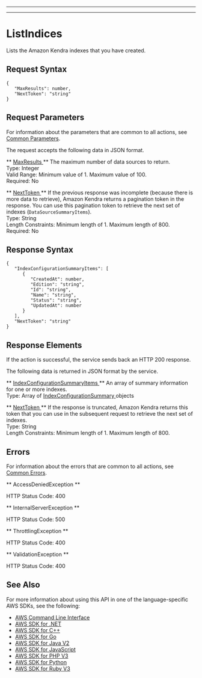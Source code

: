 --------

--------

# ListIndices<a name="API_ListIndices"></a>

Lists the Amazon Kendra indexes that you have created\.

## Request Syntax<a name="API_ListIndices_RequestSyntax"></a>

```
{
   "MaxResults": number,
   "NextToken": "string"
}
```

## Request Parameters<a name="API_ListIndices_RequestParameters"></a>

For information about the parameters that are common to all actions, see [Common Parameters](CommonParameters.md)\.

The request accepts the following data in JSON format\.

 ** [ MaxResults ](#API_ListIndices_RequestSyntax) **   <a name="Kendra-ListIndices-request-MaxResults"></a>
The maximum number of data sources to return\.  
Type: Integer  
Valid Range: Minimum value of 1\. Maximum value of 100\.  
Required: No

 ** [ NextToken ](#API_ListIndices_RequestSyntax) **   <a name="Kendra-ListIndices-request-NextToken"></a>
If the previous response was incomplete \(because there is more data to retrieve\), Amazon Kendra returns a pagination token in the response\. You can use this pagination token to retrieve the next set of indexes \(`DataSourceSummaryItems`\)\.   
Type: String  
Length Constraints: Minimum length of 1\. Maximum length of 800\.  
Required: No

## Response Syntax<a name="API_ListIndices_ResponseSyntax"></a>

```
{
   "IndexConfigurationSummaryItems": [ 
      { 
         "CreatedAt": number,
         "Edition": "string",
         "Id": "string",
         "Name": "string",
         "Status": "string",
         "UpdatedAt": number
      }
   ],
   "NextToken": "string"
}
```

## Response Elements<a name="API_ListIndices_ResponseElements"></a>

If the action is successful, the service sends back an HTTP 200 response\.

The following data is returned in JSON format by the service\.

 ** [ IndexConfigurationSummaryItems ](#API_ListIndices_ResponseSyntax) **   <a name="Kendra-ListIndices-response-IndexConfigurationSummaryItems"></a>
An array of summary information for one or more indexes\.  
Type: Array of [ IndexConfigurationSummary ](API_IndexConfigurationSummary.md) objects

 ** [ NextToken ](#API_ListIndices_ResponseSyntax) **   <a name="Kendra-ListIndices-response-NextToken"></a>
If the response is truncated, Amazon Kendra returns this token that you can use in the subsequent request to retrieve the next set of indexes\.  
Type: String  
Length Constraints: Minimum length of 1\. Maximum length of 800\.

## Errors<a name="API_ListIndices_Errors"></a>

For information about the errors that are common to all actions, see [Common Errors](CommonErrors.md)\.

 ** AccessDeniedException **   
  
HTTP Status Code: 400

 ** InternalServerException **   
  
HTTP Status Code: 500

 ** ThrottlingException **   
  
HTTP Status Code: 400

 ** ValidationException **   
  
HTTP Status Code: 400

## See Also<a name="API_ListIndices_SeeAlso"></a>

For more information about using this API in one of the language\-specific AWS SDKs, see the following:
+  [ AWS Command Line Interface](https://docs.aws.amazon.com/goto/aws-cli/kendra-2019-02-03/ListIndices) 
+  [ AWS SDK for \.NET](https://docs.aws.amazon.com/goto/DotNetSDKV3/kendra-2019-02-03/ListIndices) 
+  [ AWS SDK for C\+\+](https://docs.aws.amazon.com/goto/SdkForCpp/kendra-2019-02-03/ListIndices) 
+  [ AWS SDK for Go](https://docs.aws.amazon.com/goto/SdkForGoV1/kendra-2019-02-03/ListIndices) 
+  [ AWS SDK for Java V2](https://docs.aws.amazon.com/goto/SdkForJavaV2/kendra-2019-02-03/ListIndices) 
+  [ AWS SDK for JavaScript](https://docs.aws.amazon.com/goto/AWSJavaScriptSDK/kendra-2019-02-03/ListIndices) 
+  [ AWS SDK for PHP V3](https://docs.aws.amazon.com/goto/SdkForPHPV3/kendra-2019-02-03/ListIndices) 
+  [ AWS SDK for Python](https://docs.aws.amazon.com/goto/boto3/kendra-2019-02-03/ListIndices) 
+  [ AWS SDK for Ruby V3](https://docs.aws.amazon.com/goto/SdkForRubyV3/kendra-2019-02-03/ListIndices) 